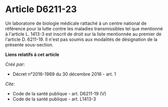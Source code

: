 # Article D6211-23

Un laboratoire de biologie médicale rattaché à un centre national de référence pour la lutte contre les maladies
transmissibles tel que mentionné à l'article L. 1413-3 est inscrit de droit sur la liste mentionnée au premier de l'article
D. 6211-19. Il n'est pas soumis aux modalités de désignation de la présente sous-section.

**Liens relatifs à cet article**

_Créé par_:

  - Décret n°2016-1989 du 30 décembre 2016 - art. 1

_Cite_:

  - Code de la santé publique - art. D6211-19 (V)
  - Code de la santé publique - art. L1413-3
